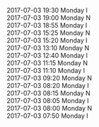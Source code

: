 2017-07-03 19:30 Monday  I  
2017-07-03 19:00 Monday  N  
2017-07-03 18:55 Monday  I  
2017-07-03 15:25 Monday  N  
2017-07-03 15:20 Monday  I  
2017-07-03 13:10 Monday  N  
2017-07-03 12:40 Monday  I  
2017-07-03 11:15 Monday  N  
2017-07-03 11:10 Monday  I  
2017-07-03 09:20 Monday  N  
2017-07-03 08:20 Monday  I  
2017-07-03 08:15 Monday  N  
2017-07-03 08:05 Monday  I  
2017-07-03 08:00 Monday  N  
2017-07-03 07:50 Monday  I  
